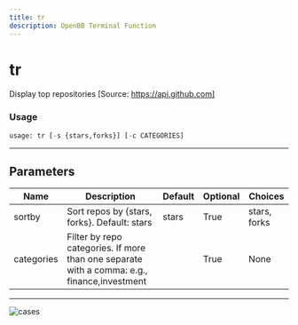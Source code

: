 ```yaml
---
title: tr
description: OpenBB Terminal Function
---
```


# tr

Display top repositories [Source: https://api.github.com]

### Usage 
```python
usage: tr [-s {stars,forks}] [-c CATEGORIES]
```

---
## Parameters

| Name | Description | Default | Optional | Choices |
| ---- | ----------- | ------- | -------- | ------- |
| sortby | Sort repos by {stars, forks}. Default: stars | stars | True | stars, forks |
| categories | Filter by repo categories. If more than one separate with a comma: e.g., finance,investment |  | True | None |


---
![cases](https://user-images.githubusercontent.com/46355364/153897646-99e4f73f-be61-4ed7-a31d-58e8695e7c50.png)


